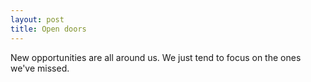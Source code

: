 ```yaml
---
layout: post
title: Open doors
---
```


New opportunities are all around us. We just tend to focus on the ones we've missed.
